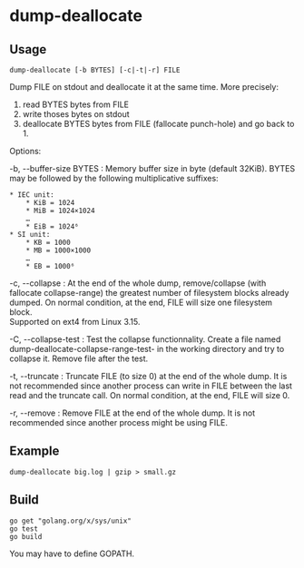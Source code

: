 # dump-deallocate

## Usage

	dump-deallocate [-b BYTES] [-c|-t|-r] FILE

Dump FILE on stdout and deallocate it at the same time.
More precisely:

1. read BYTES bytes from FILE
2. write thoses bytes on stdout
3. deallocate BYTES bytes from FILE (fallocate punch-hole) and go back to 1.

Options:

-b, --buffer-size BYTES
: Memory buffer size in byte (default 32KiB).
	BYTES  may  be followed by the following multiplicative suffixes:

	* IEC unit:
		* KiB = 1024
		* MiB = 1024×1024
		…
		* EiB = 1024⁶
	* SI unit:
		* KB = 1000
		* MB = 1000×1000
		…
		* EB = 1000⁶

-c, --collapse
: At the end of the whole dump, remove/collapse (with fallocate collapse-range) the greatest number of filesystem blocks already dumped.
	On normal condition, at the end, FILE will size one filesystem block.  
	Supported on ext4 from Linux 3.15.

-C, --collapse-test
: Test the collapse functionnality.
	Create a file named dump-deallocate-collapse-range-test-<random int> in the working directory and try to collapse it.
	Remove file after the test.

-t, --truncate
: Truncate FILE (to size 0) at the end of the whole dump.
	It is not recommended since another process can write in FILE between the last read and the truncate call.
	On normal condition, at the end, FILE will size 0.

-r, --remove
: Remove FILE at the end of the whole dump.
	It is not recommended since another process might be using FILE.

## Example

```
dump-deallocate big.log | gzip > small.gz
```

## Build

	go get "golang.org/x/sys/unix"
	go test
	go build

You may have to define GOPATH.
